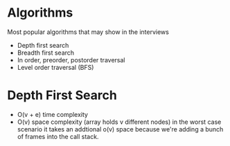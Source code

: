 # Algorithms 

Most popular algorithms that may show in the interviews 

+ Depth first search 
+ Breadth first search 
+ In order, preorder, postorder traversal 
+ Level order traversal (BFS)


# Depth First Search 

+ O(v + e) time complexity 
+ O(v) space complexity (array holds v different nodes) in the worst case scenario it takes an addtional o(v) space because we're adding a bunch of frames into the call stack. 